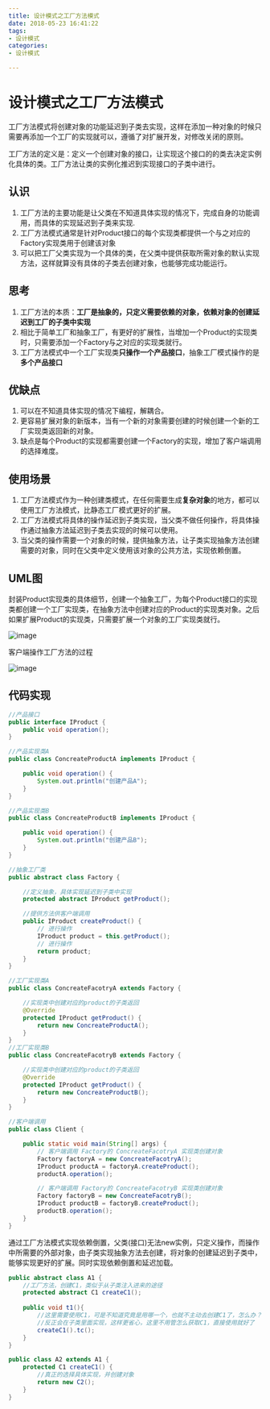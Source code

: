 ```yaml
---
title: 设计模式之工厂方法模式
date: 2018-05-23 16:41:22
tags:
- 设计模式
categories:
- 设计模式

---
```


#  设计模式之工厂方法模式

工厂方法模式将创建对象的功能延迟到子类去实现，这样在添加一种对象的时候只需要再添加一个工厂的实现就可以，遵循了对扩展开发，对修改关闭的原则。

<!--more-->

工厂方法的定义是：定义一个创建对象的接口，让实现这个接口的的类去决定实例化具体的类。工厂方法让类的实例化推迟到实现接口的子类中进行。

## 认识

1. 工厂方法的主要功能是让父类在不知道具体实现的情况下，完成自身的功能调用，而具体的实现延迟到子类来实现.
2. 工厂方法模式通常是针对Product接口的每个实现类都提供一个与之对应的Factory实现类用于创建该对象
3. 可以把工厂父类实现为一个具体的类，在父类中提供获取所需对象的默认实现方法，这样就算没有具体的子类去创建对象，也能够完成功能运行。


## 思考

1. 工厂方法的本质：**工厂是抽象的，只定义需要依赖的对象，依赖对象的创建延迟到工厂的子类中实现**
2. 相比于简单工厂和抽象工厂，有更好的扩展性，当增加一个Product的实现类时，只需要添加一个Factory与之对应的实现类就行。
3. 工厂方法模式中一个工厂实现类**只操作一个产品接口**，抽象工厂模式操作的是**多个产品接口**

## 优缺点

1. 可以在不知道具体实现的情况下编程，解耦合。
2. 更容易扩展对象的新版本，当有一个新的对象需要创建的时候创建一个新的工厂实现类返回新的对象。
3. 缺点是每个Product的实现都需要创建一个Factory的实现，增加了客户端调用的选择难度。

## 使用场景

1. 工厂方法模式作为一种创建类模式，在任何需要生成**复杂对象**的地方，都可以使用工厂方法模式，比静态工厂模式更好的扩展。
2. 工厂方法模式将具体的操作延迟到子类实现，当父类不做任何操作，将具体操作通过抽象方法延迟到子类去实现的时候可以使用。
3. 当父类的操作需要一个对象的时候，提供抽象方法，让子类实现抽象方法创建需要的对象，同时在父类中定义使用该对象的公共方法，实现依赖倒置。

## UML图

封装Product实现类的具体细节，创建一个抽象工厂，为每个Product接口的实现类都创建一个工厂实现类，在抽象方法中创建对应的Product的实现类对象。之后如果扩展Product的实现类，只需要扩展一个对象的工厂实现类就行。

![image](https://image-1257941127.cos.ap-beijing.myqcloud.com/deMode12.png)

客户端操作工厂方法的过程

![image](https://image-1257941127.cos.ap-beijing.myqcloud.com/deMode13.png)



## 代码实现

```java
//产品接口
public interface IProduct {
	public void operation();
}

//产品实现类A
public class ConcreateProductA implements IProduct {

	public void operation() {
		System.out.println("创建产品A");
	}
}

//产品实现类B
public class ConcreateProductB implements IProduct {

	public void operation() {
		System.out.println("创建产品B");
	}
}

//抽象工厂类
public abstract class Factory {

	//定义抽象，具体实现延迟到子类中实现
	protected abstract IProduct getProduct();

	//提供方法供客户端调用
	public IProduct createProduct() {
		// 进行操作
		IProduct product = this.getProduct();
		// 进行操作
		return product;
	}
}

//工厂实现类A
public class ConcreateFacotryA extends Factory {

	//实现类中创建对应的product的子类返回
	@Override
	protected IProduct getProduct() {
		return new ConcreateProductA();
	}
}
//工厂实现类B
public class ConcreateFacotryB extends Factory {

	//实现类中创建对应的product的子类返回
	@Override
	protected IProduct getProduct() {
		return new ConcreateProductB();
	}
}

//客户端调用
public class Client {

	public static void main(String[] args) {
		// 客户端调用 Factory的 ConcreateFacotryA 实现类创建对象
		Factory factoryA = new ConcreateFacotryA();
		IProduct productA = factoryA.createProduct();
		productA.operation();

		// 客户端调用 Factory的 ConcreateFacotryB 实现类创建对象
		Factory factoryB = new ConcreateFacotryB();
		IProduct productB = factoryB.createProduct();
		productB.operation();
	}
}
```

通过工厂方法模式实现依赖倒置，父类(接口)无法new实例，只定义操作，而操作中所需要的外部对象，由子类实现抽象方法去创建，将对象的创建延迟到子类中，能够实现更好的扩展。同时实现依赖倒置和延迟加载。

```java
public abstract class A1 {
	//工厂方法，创建C1，类似于从子类注入进来的途径
	protected abstract C1 createC1();
    
	public void t1(){
		//这里需要使用C1，可是不知道究竟是用哪一个，也就不主动去创建C1了，怎么办？
		//反正会在子类里面实现，这样更省心，这里不用管怎么获取C1，直接使用就好了
		createC1().tc();
	}
}

public class A2 extends A1 {
	protected C1 createC1() {
		//真正的选择具体实现，并创建对象
		return new C2();
	}
}
```


